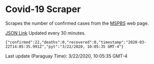 # Covid-19 Scraper

Scrapes the number of confirmed cases from the [MSPBS](https://www.mspbs.gov.py/covid-19.php) web page.

[JSON Link](https://jmayalag.github.io/covid19-scrape/cases.json)
Updated every 30 minutes.
```
{"confirmed":22,"deaths":0,"recovered":0,"timestamp":"2020-03-22T14:05:35.991Z","pyt":"3/22/2020, 10:05:35 GMT-4"}
```
Last update (Paraguay Time): 3/22/2020, 10:05:35 GMT-4